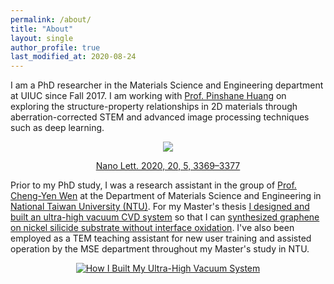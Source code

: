 ```yaml
---
permalink: /about/
title: "About"
layout: single
author_profile: true
last_modified_at: 2020-08-24
---
```


I am a PhD researcher in the Materials Science and Engineering department at UIUC since Fall 2017. I am working with [Prof. Pinshane Huang](https://huanglab.matse.illinois.edu/) on exploring the structure-property relationships in 2D materials through aberration-corrected STEM and advanced image processing techniques such as deep learning.

<center>
<a href="https://pubs.acs.org/doi/abs/10.1021/acs.nanolett.0c00269" title= "Deep Learning Enabled Strain Mapping of Single-Atom Defects in Two-Dimensional Transition Metal Dichalcogenides with Sub-Picometer Precision"
><img src="https://pubs.acs.org/na101/home/literatum/publisher/achs/journals/content/nalefd/2020/nalefd.2020.20.issue-5/acs.nanolett.0c00269/20200506/images/medium/nl0c00269_0006.gif"/></a>

[Nano Lett. 2020, 20, 5, 3369–3377](https://pubs.acs.org/doi/abs/10.1021/acs.nanolett.0c00269)
</center>

Prior to my PhD study, I was a research assistant in the group of [Prof. Cheng-Yen Wen](http://www.mse.ntu.edu.tw/index.php?option=com_zoo&task=item&item_id=101&Itemid=896&lang=en) at the Department of Materials Science and Engineering in [National Taiwan University (NTU)](http://www.mse.ntu.edu.tw/index.php?lang=en). For my Master's thesis [I designed and built an ultra-high vacuum CVD system](https://www.youtube.com/embed/NZK7RBcdkT8) so that I can [synthesized graphene on nickel silicide substrate without interface oxidation](http://www.mse.ntu.edu.tw/~cwen/Chia-Hao_Lee.html). I've also been employed as a TEM teaching assistant for new user training and assisted operation by the MSE department throughout my Master's study in NTU.


<center>

[![How I Built My Ultra-High Vacuum System](http://img.youtube.com/vi/NZK7RBcdkT8/0.jpg)](http://www.youtube.com/watch?v=NZK7RBcdkT8 "How I Built My Ultra-High Vacuum System")
</center>
